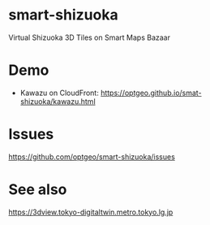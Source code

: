# smart-shizuoka
Virtual Shizuoka 3D Tiles on Smart Maps Bazaar

# Demo
- Kawazu on CloudFront: https://optgeo.github.io/smat-shizuoka/kawazu.html

# Issues
https://github.com/optgeo/smart-shizuoka/issues

# See also
https://3dview.tokyo-digitaltwin.metro.tokyo.lg.jp
